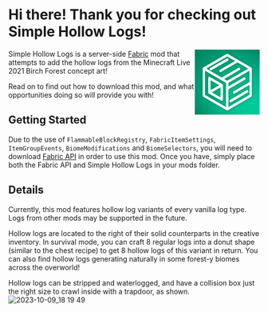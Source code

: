 # Hi there! Thank you for checking out Simple Hollow Logs!
<img align="right" width="130" src="src/main/resources/assets/axialeaa/simple-hollow-logs.png">

Simple Hollow Logs is a server-side [Fabric](https://fabricmc.net) mod that attempts to add the hollow logs from the Minecraft Live 2021 Birch Forest concept art!

Read on to find out how to download this mod, and what opportunities doing so will provide you with!

## Getting Started
Due to the use of `FlammableBlockRegistry`, `FabricItemSettings`, `ItemGroupEvents`, `BiomeModifications` and `BiomeSelectors`, you will need to download [Fabric API](https://github.com/FabricMC/fabric) in order to use this mod. Once you have, simply place both the Fabric API and Simple Hollow Logs in your mods folder.

## Details
Currently, this mod features hollow log variants of every vanilla log type. Logs from other mods may be supported in the future.

Hollow logs are located to the right of their solid counterparts in the creative inventory. In survival mode, you can craft 8 regular logs into a donut shape (similar to the chest recipe) to get 8 hollow logs of this variant in return. You can also find hollow logs generating naturally in some forest-y biomes across the overworld!

Hollow logs can be stripped and waterlogged, and have a collision box just the right size to crawl inside with a trapdoor, as shown. ![2023-10-09_18 19 49](https://github.com/axialeaa/SimpleHollowLogs/assets/116074698/e9385a02-b429-45d7-88e7-7c9d2ead2bc0)

